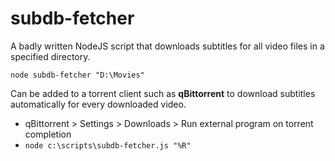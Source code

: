 # subdb-fetcher


A badly written NodeJS script that downloads subtitles for all video files in a specified directory.

```
node subdb-fetcher "D:\Movies"
```

Can be added to a torrent client such as **qBittorrent** to download subtitles automatically for every downloaded video.

* qBittorrent > Settings > Downloads > Run external program on torrent completion
* `node c:\scripts\subdb-fetcher.js "%R"`
